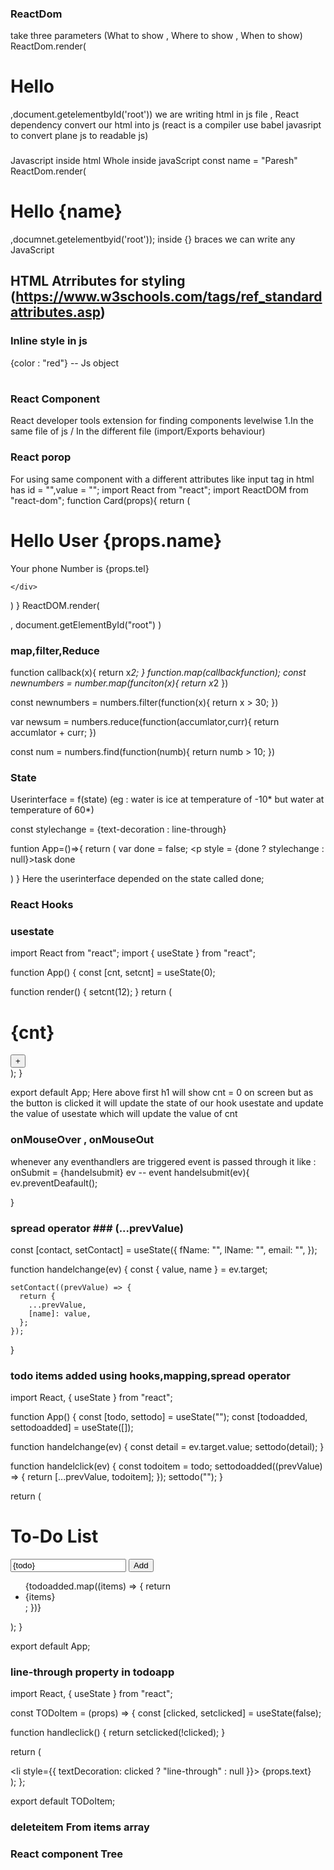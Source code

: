 ### ReactDom ###
take three parameters (What to show , Where to show , When to show)
ReactDom.render(<h1>Hello</h1>,document.getelementbyId('root'))
we are writing html in js file , React dependency convert our html into js (react is a compiler use babel javasript to convert plane js to readable js)

### 
Javascript inside html Whole inside javaScript
const name = "Paresh"
ReactDom.render(<h1>Hello {name}</h1>,documnet.getelementbyid('root')); inside {} braces we can write any JavaScript 

## HTML Atrributes for styling (https://www.w3schools.com/tags/ref_standardattributes.asp)


### Inline style in js
{color : "red"} -- Js object    
<h1 style = {{color : "red"}}></h1>

### React Component ###
React developer tools extension for finding components levelwise
1.In the same file of js / In the different file (import/Exports behaviour)

### React porop ### 
For using same component with a different attributes like input tag in html has id = "",value = "";
import React from "react";
import ReactDOM from "react-dom";
function Card(props){
  return (
    <div><h1>Hello User {props.name}</h1>
    <p>Your phone Number is {props.tel}</p>

    </div>
  )
}
ReactDOM.render(
  <div>
    <Card name = "Paresh" tel ="8890510990"/>
    <Card name = "Jaisinghani" tel = "6375211531"/>
  </div>,
  document.getElementById("root")
)


### map,filter,Reduce ###
function callback(x){
  return x*2;
}
function.map(callbackfunction);
const newnumbers = number.map(funciton(x){
  return x*2
})


const newnumbers = numbers.filter(function(x){
  return x > 30;
})

var newsum = numbers.reduce(function(accumlator,curr){
  return accumlator + curr;
})


const num = numbers.find(function(numb){
  return numb > 10;
})

### State ###
Userinterface = f(state) (eg : water is ice at temperature of -10* but water at temperature of 60*)


const stylechange = {text-decoration : line-through}

funtion App=()=>{
  return (
    var done = false;
    <p style = {done ? stylechange : null}>task done</p>
  )
}
Here the userinterface depended on the state called done;

### React Hooks ###
### usestate ###
import React from "react";
import { useState } from "react";

function App() {
  const [cnt, setcnt] = useState(0);

  function render() {
    setcnt(12);
  }
  return (
    <div className="container">
      <h1>{cnt}</h1>
      <button onClick={render}>+</button>
    </div>
  );
}

export default App;
Here above first h1 will show cnt = 0 on screen but as the button is clicked it will update the state of our hook usestate and update the value of usestate which will update the value of cnt



### onMouseOver , onMouseOut ### 

whenever any eventhandlers are triggered event is passed through it 
like : onSubmit = {handelsubmit}
ev -- event
handelsubmit(ev){
  ev.preventDeafault();

}



### spread operator ### (...prevValue)
 const [contact, setContact] = useState({
    fName: "",
    lName: "",
    email: "",
  });

  function handelchange(ev) {
    const { value, name } = ev.target;

    setContact((prevValue) => {
      return {
        ...prevValue,
        [name]: value,
      };
    });
  }


  ### todo items added using hooks,mapping,spread operator ### 
  import React, { useState } from "react";

function App() {
  const [todo, settodo] = useState("");
  const [todoadded, settodoadded] = useState([]);

  function handelchange(ev) {
    const detail = ev.target.value;
    settodo(detail);
  }

  function handelclick(ev) {
    const todoitem = todo;
    settodoadded((prevValue) => {
      return [...prevValue, todoitem];
    });
    settodo("");
  }

  return (
    <div className="container">
      <div className="heading">
        <h1>To-Do List</h1>
      </div>
      <div className="form">
        <input
          name="tododetail"
          type="text"
          value={todo}
          onChange={handelchange}
        />
        <button onClick={handelclick}>
          <span>Add</span>
        </button>
      </div>
      <div>
        <ul>
          {todoadded.map((items) => {
            return <li>{items}</li>;
          })}
        </ul>
      </div>
    </div>
  );
}

export default App;




### line-through property in todoapp ###
import React, { useState } from "react";

const TODoItem = (props) => {
  const [clicked, setclicked] = useState(false);

  function handleclick() {
    return setclicked(!clicked);
  }

  return (
    <div onClick={handleclick}>
      <li style={{ textDecoration: clicked ? "line-through" : null }}>
        {props.text}
      </li>
    </div>
  );
};

export default TODoItem;


### deleteitem From items array ###
### React component Tree ###
